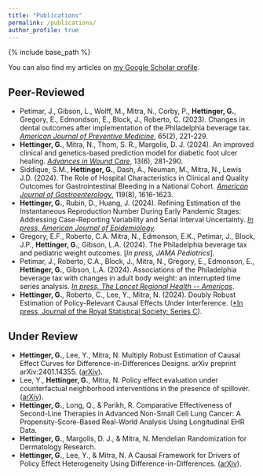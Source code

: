 ```yaml
---
title: "Publications"
permalink: /publications/
author_profile: true
---
```


{% include base_path %}

You can also find my articles on [my Google Scholar profile](https://scholar.google.com/citations?hl=en&tzom=240&user=KHAkXigAAAAJ).

## Peer-Reviewed
- Petimar, J., Gibson, L., Wolff, M., Mitra, N., Corby, P., **Hettinger, G.**, Gregory, E., Edmondson, E., Block, J., Roberto, C. (2023). Changes in dental outcomes after implementation of the Philadelphia beverage tax.
 [*American Journal of Preventive Medicine*](https://journals.sagepub.com/doi/10.1177/09622802241242323), 65(2), 221-229.
- **Hettinger, G.**, Mitra, N., Thom, S. R., Margolis, D. J. (2024). An improved clinical and genetics-based prediction model for diabetic foot ulcer healing. [*Advances in Wound Care*](https://doi.org/10.1089/wound.2023.0194), 13(6), 281-290.
- Siddique, S.M., **Hettinger, G.**, Dash, A., Neuman, M., Mitra, N., Lewis J.D. (2024). The Role of Hospital Characteristics in Clinical and Quality Outcomes for Gastrointestinal Bleeding in a National Cohort. [*American Journal of Gastroenterology*](https://pubmed.ncbi.nlm.nih.gov/38477470/), 119(8), 1616-1623.
- **Hettinger, G.**, Rubin, D., Huang, J. (2024). Refining Estimation of the Instantaneous Reproduction Number During Early Pandemic Stages: Addressing Case-Reporting Variability and Serial Interval Uncertainty. [*In press, American Journal of Epidemiology*](https://academic.oup.com/aje/advance-article/doi/10.1093/aje/kwae356/7755505).
- Gregory, E.F., Roberto, C.A. Mitra, N., Edmonson, E.K., Petimar, J., Block, J.P., **Hettinger, G.**, Gibson, L.A. (2024). The Philadelphia beverage tax and pediatric weight outcomes. [*In press, JAMA Pediatrics*].
- Petimar, J., Roberto, C.A., Block, J., Mitra, N., Gregory, E., Edmonson, E., **Hettinger, G.**, Gibson, L.A. (2024). Associations of the Philadelphia beverage tax with changes in adult body weight: an interrupted time series analysis. [*In press, The Lancet Regional Health -- Americas*](https://doi.org/10.1016/j.lana.2024.100906).
- **Hettinger, G.**, Roberto, C., Lee, Y., Mitra, N. (2024). Doubly Robust Estimation of Policy-Relevant Causal Effects Under Interference. ([*In press, Journal of the Royal Statistical Society: Series C](https://arxiv.org/abs/2301.06697)).

## Under Review
- **Hettinger, G.**, Lee, Y., Mitra, N. Multiply Robust Estimation of Causal Effect Curves for Difference-in-Differences Designs. arXiv preprint arXiv:2401.14355. ([arXiv](https://arxiv.org/abs/2401.14355)).
- Lee, Y., **Hettinger, G.**, Mitra, N. Policy effect evaluation under counterfactual neighborhood interventions in the presence of spillover. ([arXiv](https://arxiv.org/abs/2303.06227)).
- **Hettinger, G.**, Long, Q., & Parikh, R. Comparative Effectiveness of Second-Line Therapies in Advanced Non-Small Cell Lung Cancer: A Propensity-Score-Based Real-World Analysis Using Longitudinal EHR Data.
- **Hettinger, G.**, Margolis, D. J., & Mitra, N. Mendelian Randomization for Dermatology Research.
- **Hettinger, G.**, Lee, Y., & Mitra, N. A Causal Framework for Drivers of Policy Effect Heterogeneity Using Difference-in-Differences. ([arXiv](https://arxiv.org/abs/2408.16670)).
